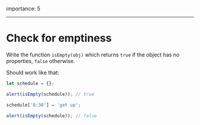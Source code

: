 importance: 5

---

# Check for emptiness

Write the function `isEmpty(obj)` which returns `true` if the object has no properties, `false` otherwise.

Should work like that:

```js
let schedule = {};

alert(isEmpty(schedule)); // true

schedule['8:30'] = 'get up';

alert(isEmpty(schedule)); // false
```
